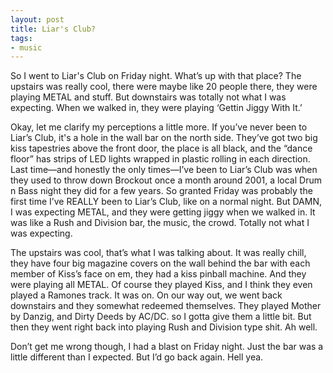 ```yaml
---
layout: post
title: Liar's Club?
tags:
- music
---
```

So I went to Liar's Club on Friday night. What’s up with that place? The upstairs was really cool, there were maybe like 20 people there, they were playing METAL and stuff. But downstairs was totally not what I was expecting. When we walked in, they were playing ‘Gettin Jiggy With It.’

Okay, let me clarify my perceptions a little more. If you’ve never been to Liar’s Club, it's a hole in the wall bar on the north side. They’ve got two big kiss tapestries above the front door, the place is all black, and the “dance floor” has strips of LED lights wrapped in plastic rolling in each direction. Last time—and honestly the only times—I’ve been to Liar’s Club was when they used to throw down Brockout once a month around 2001, a local Drum n Bass night they did for a few years. So granted Friday was probably the first time I’ve REALLY been to Liar’s Club, like on a normal night. But DAMN, I was expecting METAL, and they were getting jiggy when we walked in. It was like a Rush and Division bar, the music, the crowd. Totally not what I was expecting.

The upstairs was cool, that’s what I was talking about. It was really chill, they have four big magazine covers on the wall behind the bar with each member of Kiss’s face on em, they had a kiss pinball machine. And they were playing all METAL. Of course they played Kiss, and I think they even played a Ramones track. It was on. On our way out, we went back downstairs and they somewhat redeemed themselves. They played Mother by Danzig, and Dirty Deeds by AC/DC. so I gotta give them a little bit. But then they went right back into playing Rush and Division type shit. Ah well.

Don’t get me wrong though, I had a blast on Friday night. Just the bar was a little different than I expected. But I’d go back again. Hell yea.
